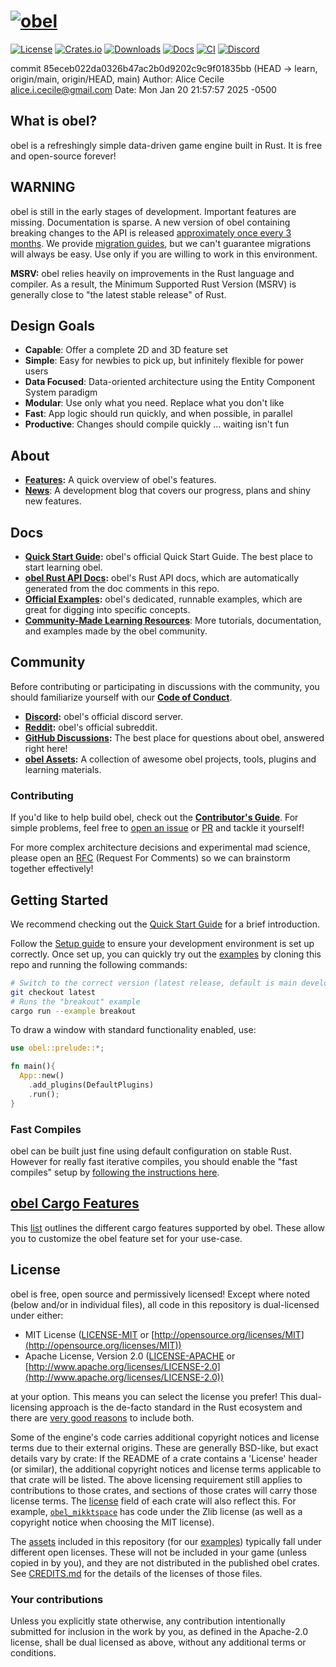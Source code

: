 # [![obel](assets/branding/obel_logo_light_dark_and_dimmed.svg)](https://obelengine.org)

[![License](https://img.shields.io/badge/license-MIT%2FApache-blue.svg)](https://github.com/obelengine/obel#license)
[![Crates.io](https://img.shields.io/crates/v/obel.svg)](https://crates.io/crates/obel)
[![Downloads](https://img.shields.io/crates/d/obel.svg)](https://crates.io/crates/obel)
[![Docs](https://docs.rs/obel/badge.svg)](https://docs.rs/obel/latest/obel/)
[![CI](https://github.com/obelengine/obel/workflows/CI/badge.svg)](https://github.com/obelengine/obel/actions)
[![Discord](https://img.shields.io/discord/691052431525675048.svg?label=&logo=discord&logoColor=ffffff&color=7389D8&labelColor=6A7EC2)](https://discord.gg/obel)

commit 85eceb022da0326b47ac2b0d9202c9c9f01835bb (HEAD -> learn, origin/main, origin/HEAD, main)
Author: Alice Cecile <alice.i.cecile@gmail.com>
Date: Mon Jan 20 21:57:57 2025 -0500

## What is obel?

obel is a refreshingly simple data-driven game engine built in Rust.
It is free and open-source forever!

## WARNING

obel is still in the early stages of development. Important features are missing. Documentation is sparse. A new version of obel containing breaking changes to the API is released [approximately once every 3 months](https://obelengine.org/news/obel-0-6/#the-train-release-schedule). We provide [migration guides](https://obelengine.org/learn/migration-guides/), but we can't guarantee migrations will always be easy. Use only if you are willing to work in this environment.

**MSRV:** obel relies heavily on improvements in the Rust language and compiler.
As a result, the Minimum Supported Rust Version (MSRV) is generally close to "the latest stable release" of Rust.

## Design Goals

- **Capable**: Offer a complete 2D and 3D feature set
- **Simple**: Easy for newbies to pick up, but infinitely flexible for power users
- **Data Focused**: Data-oriented architecture using the Entity Component System paradigm
- **Modular**: Use only what you need. Replace what you don't like
- **Fast**: App logic should run quickly, and when possible, in parallel
- **Productive**: Changes should compile quickly ... waiting isn't fun

## About

- **[Features](https://obelengine.org):** A quick overview of obel's features.
- **[News](https://obelengine.org/news/)**: A development blog that covers our progress, plans and shiny new features.

## Docs

- **[Quick Start Guide](https://obelengine.org/learn/quick-start/introduction):** obel's official Quick Start Guide. The best place to start learning obel.
- **[obel Rust API Docs](https://docs.rs/obel):** obel's Rust API docs, which are automatically generated from the doc comments in this repo.
- **[Official Examples](https://github.com/obelengine/obel/tree/latest/examples):** obel's dedicated, runnable examples, which are great for digging into specific concepts.
- **[Community-Made Learning Resources](https://obelengine.org/assets/#learning)**: More tutorials, documentation, and examples made by the obel community.

## Community

Before contributing or participating in discussions with the community, you should familiarize yourself with our [**Code of Conduct**](./CODE_OF_CONDUCT.md).

- **[Discord](https://discord.gg/obel):** obel's official discord server.
- **[Reddit](https://reddit.com/r/obel):** obel's official subreddit.
- **[GitHub Discussions](https://github.com/obelengine/obel/discussions):** The best place for questions about obel, answered right here!
- **[obel Assets](https://obelengine.org/assets/):** A collection of awesome obel projects, tools, plugins and learning materials.

### Contributing

If you'd like to help build obel, check out the **[Contributor's Guide](https://obelengine.org/learn/contribute/introduction)**.
For simple problems, feel free to [open an issue](https://github.com/obelengine/obel/issues) or
[PR](https://github.com/obelengine/obel/pulls) and tackle it yourself!

For more complex architecture decisions and experimental mad science, please open an [RFC](https://github.com/obelengine/rfcs) (Request For Comments) so we can brainstorm together effectively!

## Getting Started

We recommend checking out the [Quick Start Guide](https://obelengine.org/learn/quick-start/introduction) for a brief introduction.

Follow the [Setup guide](https://obelengine.org/learn/quick-start/getting-started/setup) to ensure your development environment is set up correctly.
Once set up, you can quickly try out the [examples](https://github.com/obelengine/obel/tree/latest/examples) by cloning this repo and running the following commands:

```sh
# Switch to the correct version (latest release, default is main development branch)
git checkout latest
# Runs the "breakout" example
cargo run --example breakout
```

To draw a window with standard functionality enabled, use:

```rust
use obel::prelude::*;

fn main(){
  App::new()
    .add_plugins(DefaultPlugins)
    .run();
}
```

### Fast Compiles

obel can be built just fine using default configuration on stable Rust. However for really fast iterative compiles, you should enable the "fast compiles" setup by [following the instructions here](https://obelengine.org/learn/quick-start/getting-started/setup).

## [obel Cargo Features][cargo_features]

This [list][cargo_features] outlines the different cargo features supported by obel. These allow you to customize the obel feature set for your use-case.

[cargo_features]: docs/cargo_features.md

## License

obel is free, open source and permissively licensed!
Except where noted (below and/or in individual files), all code in this repository is dual-licensed under either:

- MIT License ([LICENSE-MIT](LICENSE-MIT) or [http://opensource.org/licenses/MIT](http://opensource.org/licenses/MIT))
- Apache License, Version 2.0 ([LICENSE-APACHE](LICENSE-APACHE) or [http://www.apache.org/licenses/LICENSE-2.0](http://www.apache.org/licenses/LICENSE-2.0))

at your option.
This means you can select the license you prefer!
This dual-licensing approach is the de-facto standard in the Rust ecosystem and there are [very good reasons](https://github.com/obelengine/obel/issues/2373) to include both.

Some of the engine's code carries additional copyright notices and license terms due to their external origins.
These are generally BSD-like, but exact details vary by crate:
If the README of a crate contains a 'License' header (or similar), the additional copyright notices and license terms applicable to that crate will be listed.
The above licensing requirement still applies to contributions to those crates, and sections of those crates will carry those license terms.
The [license](https://doc.rust-lang.org/cargo/reference/manifest.html#the-license-and-license-file-fields) field of each crate will also reflect this.
For example, [`obel_mikktspace`](./crates/obel_mikktspace/README.md#license-agreement) has code under the Zlib license (as well as a copyright notice when choosing the MIT license).

The [assets](assets) included in this repository (for our [examples](./examples/README.md)) typically fall under different open licenses.
These will not be included in your game (unless copied in by you), and they are not distributed in the published obel crates.
See [CREDITS.md](CREDITS.md) for the details of the licenses of those files.

### Your contributions

Unless you explicitly state otherwise,
any contribution intentionally submitted for inclusion in the work by you,
as defined in the Apache-2.0 license,
shall be dual licensed as above,
without any additional terms or conditions.
